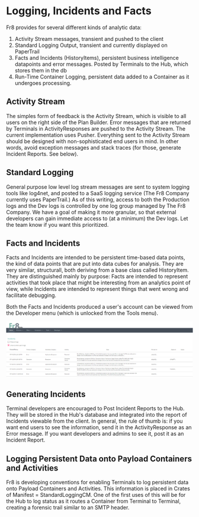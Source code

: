 Logging, Incidents and Facts
============================


Fr8 provides for several different kinds of analytic data:

1) Activity Stream messages, transient and pushed to the client
2) Standard Logging Output, transient and currently displayed on PaperTrail
3) Facts and Incidents (HistoryItems), persistent business intelligence datapoints and error messages. Posted by Terminals to the Hub, which stores them in the db
4) Run-Time Container Logging, persistent data added to a Container as it undergoes processing. 

Activity Stream
----------------
The simples form of feedback is the Activity Stream, which is visible to all users on the right side of the Plan Builder.  Error messages that are returned by Terminals in ActivityResponses are pushed to the Activity Stream. The current implementation uses Pusher. Everything sent to the Activity Stream should be designed with non-sophisticated end users in mind. In other words, avoid exception messages and stack traces (for those, generate Incident Reports. See below).

Standard Logging
-------

General purpose low level log stream messages are sent to system logging tools like log4net, and posted to a SaaS logging service (The Fr8 Company currently uses PaperTrail.)
 As of this writing, access to both the Production logs and the Dev logs is controlled by one log group managed by The Fr8 Company.
We have a goal of making it more granular, so that external developers can gain immediate access to (at a minimum) the Dev logs. Let the team know if you want this prioritized. 

Facts and Incidents
-------------------
Facts and Incidents are intended to be persistent time-based data points, the kind of data points that are put into data cubes for analysis. They are very similar, structurall,
both deriving from a base class called HistoryItem. They are distinguished mainly by purpose: Facts are intended to represent activities that
took place that might be interesting from an analytics point of view, while Incidents are intended to represent things that went wrong and facilitate debugging.

Both the Facts and Incidents produced a user's account can be viewed from the Developer menu (which is unlocked from the Tools menu).

![](incidentreport.png)

Generating Incidents
--------------------

Terminal developers are encouraged to Post Incident Reports to the Hub. They will be stored in the Hub's database and integrated into the report of Incidents viewable from the client. In general, the rule of thumb is: if you want end users to see the information, send it in the ActivityResponse as an Error message. If you want developers and admins to see it, post it as an Incident Report. 

Logging Persistent Data onto Payload Containers and Activities
----------------------------------------------------

Fr8 is developing conventions for enabling Terminals to log persistent data onto Payload Containers and Activities. This information is placed in Crates of Manifest = StandardLoggingCM. One of the first uses of this will be for the Hub to log status as it routes a Container from Terminal to Terminal, creating a forensic trail similar to an SMTP header.

